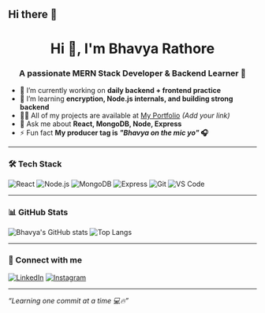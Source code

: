 ## Hi there 👋

<h1 align="center">Hi 👋, I'm Bhavya Rathore</h1>
<h3 align="center">A passionate MERN Stack Developer & Backend Learner 🚀</h3>

- 🔭 I’m currently working on **daily backend + frontend practice**
- 🌱 I’m learning **encryption, Node.js internals, and building strong backend**
- 👨‍💻 All of my projects are available at [My Portfolio](#) *(Add your link)*
- 💬 Ask me about **React, MongoDB, Node, Express**
- ⚡ Fun fact **My producer tag is _"Bhavya on the mic yo"_ 🎧**

---

### 🛠️ Tech Stack
![React](https://img.shields.io/badge/-React-black?style=flat-square&logo=react)
![Node.js](https://img.shields.io/badge/-Node.js-black?style=flat-square&logo=node.js)
![MongoDB](https://img.shields.io/badge/-MongoDB-black?style=flat-square&logo=mongodb)
![Express](https://img.shields.io/badge/-Express-black?style=flat-square&logo=express)
![Git](https://img.shields.io/badge/-Git-black?style=flat-square&logo=git)
![VS Code](https://img.shields.io/badge/-VSCode-black?style=flat-square&logo=visual-studio-code)

---

### 📊 GitHub Stats
![Bhavya's GitHub stats](https://github-readme-stats.vercel.app/api?username=bhvyeahh&show_icons=true&theme=tokyonight)
![Top Langs](https://github-readme-stats.vercel.app/api/top-langs/?username=bhvyeahh&layout=compact&theme=tokyonight)

---

### 🤝 Connect with me
[![LinkedIn](https://img.shields.io/badge/-LinkedIn-blue?style=flat-square&logo=linkedin)](https://linkedin.com/in/yourprofile)
[![Instagram](https://img.shields.io/badge/-Instagram-pink?style=flat-square&logo=instagram)](https://instagram.com/yourhandle)

---

*“Learning one commit at a time 💻🔥”*

